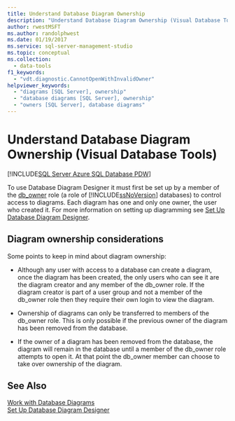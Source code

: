 ```yaml
---
title: Understand Database Diagram Ownership
description: "Understand Database Diagram Ownership (Visual Database Tools)"
author: rwestMSFT
ms.author: randolphwest
ms.date: 01/19/2017
ms.service: sql-server-management-studio
ms.topic: conceptual
ms.collection:
  - data-tools
f1_keywords:
  - "vdt.diagnostic.CannotOpenWithInvalidOwner"
helpviewer_keywords:
  - "diagrams [SQL Server], ownership"
  - "database diagrams [SQL Server], ownership"
  - "owners [SQL Server], database diagrams"
---
```


# Understand Database Diagram Ownership (Visual Database Tools)

[!INCLUDE[SQL Server Azure SQL Database PDW](../includes/applies-to-version/sql-asdb-asdbmi-pdw.md)]

To use Database Diagram Designer it must first be set up by a member of the [db_owner](/sql/relational-databases/security/authentication-access/database-level-rolesfixed-database-roles) role (a role of [!INCLUDE[ssNoVersion](../includes/ssnoversion-md.md)] databases) to control access to diagrams. Each diagram has one and only one owner, the user who created it. For more information on setting up diagramming see [Set Up Database Diagram Designer](set-up-database-diagram-designer-visual-database-tools.md).  

## Diagram ownership considerations

Some points to keep in mind about diagram ownership:  
  
- Although any user with access to a database can create a diagram, once the diagram has been created, the only users who can see it are the diagram creator and any member of the db_owner role. If the diagram creator is part of a user group and not a member of the db_owner role then they require their own login to view the diagram.

- Ownership of diagrams can only be transferred to members of the db_owner role. This is only possible if the previous owner of the diagram has been removed from the database.  
  
- If the owner of a diagram has been removed from the database, the diagram will remain in the database until a member of the db_owner role attempts to open it. At that point the db_owner member can choose to take over ownership of the diagram.  
  
## See Also

[Work with Database Diagrams](work-with-database-diagrams-visual-database-tools.md)  
[Set Up Database Diagram Designer](set-up-database-diagram-designer-visual-database-tools.md)
